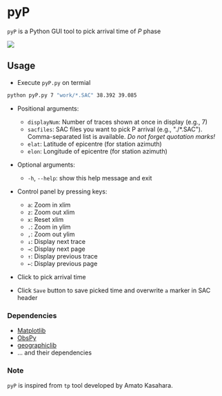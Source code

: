 # pyP
`pyP` is a Python GUI tool to pick arrival time of *P* phase

![](./image/screen.gif)

## Usage
- Execute `pyP.py` on termial
```zsh
python pyP.py 7 "work/*.SAC" 38.392 39.085
```

- Positional arguments:
  - `displayNum`: Number of traces shown at once in display (e.g., 7)
  - `sacfiles`: SAC files you want to pick P arrival (e.g., "./*.SAC"). Comma-separated list is available. *Do not forget quotation marks!*
  - `elat`: Latitude of epicentre (for station azimuth)
  - `elon`: Longitude of epicentre (for station azimuth)

- Optional arguments:
  - `-h`, `--help`: show this help message and exit

- Control panel by pressing keys:
  - `a`: Zoom in xlim
  - `z`: Zoom out xlim
  - `x`: Reset xlim
  - `.`: Zoom in ylim
  - `,`: Zoom out ylim
  - `↓`: Display next trace
  - `→`: Display next page
  - `↑`: Display previous trace
  - `←`: Display previous page

- Click to pick arrival time

- Click `Save` button to save picked time and overwrite `a` marker in SAC header

### Dependencies

- [Matplotlib](https://matplotlib.org/)
- [ObsPy](https://docs.obspy.org/)
- [geographiclib](https://pypi.org/project/geographiclib/)
- ... and their dependencies

### Note
`pyP` is inspired from `tp` tool developed by Amato Kasahara.
